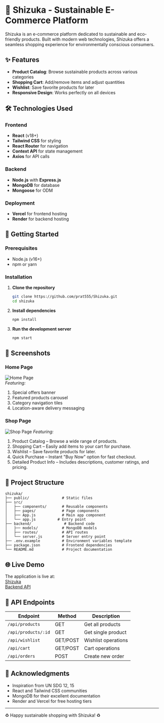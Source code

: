 # 🌱 Shizuka - Sustainable E-Commerce Platform

Shizuka is an e-commerce platform dedicated to sustainable and eco-friendly products. Built with modern web technologies, Shizuka offers a seamless shopping experience for environmentally conscious consumers.

## ✨ Features

- **Product Catalog**: Browse sustainable products across various categories
- **Shopping Cart**: Add/remove items and adjust quantities
- **Wishlist**: Save favorite products for later
- **Responsive Design**: Works perfectly on all devices

## 🛠️ Technologies Used

### Frontend
- **React** (v18+)
- **Tailwind CSS** for styling
- **React Router** for navigation
- **Context API** for state management
- **Axios** for API calls

### Backend
- **Node.js** with **Express.js**
- **MongoDB** for database
- **Mongoose** for ODM

### Deployment
- **Vercel** for frontend hosting
- **Render** for backend hosting

## 🚀 Getting Started

### Prerequisites
- Node.js (v16+)
- npm or yarn

### Installation

1. **Clone the repository**
   ```bash
   git clone https://github.com/prat555/Shizuka.git
   cd shizuka
   ```

2. **Install dependencies**
   ```bash
   npm install
   ```

3. **Run the development server**
   ```bash
   npm start
   ```


## 📸 Screenshots

### **Home Page**
![Home Page](https://i.postimg.cc/9fVX9g6m/Screenshot-2025-05-01-090807.png)  
*Featuring:*
1. Special offers banner
2. Featured products carousel
3. Category navigation tiles
4. Location-aware delivery messaging

### **Shop Page**
![Shop Page](https://i.postimg.cc/sfwb3HfF/Screenshot-2025-05-01-092346.png) 
*Featuring:*
1. Product Catalog – Browse a wide range of products.
2. Shopping Cart – Easily add items to your cart for purchase.
3. Wishlist – Save favorite products for later.
4. Quick Purchase – Instant "Buy Now" option for fast checkout.
5. Detailed Product Info – Includes descriptions, customer ratings, and pricing.

## 📂 Project Structure

```
shizuka/
├── public/               # Static files
├── src/
│   ├── components/       # Reusable components
│   ├── pages/            # Page components
│   ├── App.js            # Main app component
│   └── app.js          # Entry point
├── backend/               # Backend code
│   ├── models/           # MongoDB models
│   ├── routes/           # API routes
│   └── server.js         # Server entry point
├── .env.example          # Environment variables template
├── package.json          # Frontend dependencies
└── README.md             # Project documentation
```

## 🌐 Live Demo

The application is live at:  
[Shizuka](https://shizuka-san.vercel.app)  
[Backend API](https://shizuka-backend.onrender.com)

## 📝 API Endpoints

| Endpoint | Method | Description |
|----------|--------|-------------|
| `/api/products` | GET | Get all products |
| `/api/products/:id` | GET | Get single product |
| `/api/wishlist` | GET/POST | Wishlist operations |
| `/api/cart` | GET/POST | Cart operations |
| `/api/orders` | POST | Create new order |

## 🙏 Acknowledgments

- Inspiration from UN SDG 12, 15
- React and Tailwind CSS communities
- MongoDB for their excellent documentation
- Render and Vercel for free hosting tiers

---

♻️ Happy sustainable shopping with Shizuka! ♻️
